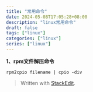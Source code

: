 ```yaml
---
title: "常用命令"
date: 2024-05-08T17:05:28+08:00
description: "linux常用命令"
draft: false
tags: ["linux"]
categories: ["linux"]
series: ["linux"]
---
```

**1、rpm文件解压命令**
```shell
rpm2cpio filename | cpio -div
```

> Written with [StackEdit](https://stackedit.io/).
<!--stackedit_data:
eyJoaXN0b3J5IjpbLTE3MzMzNjI1MTgsNzMwOTk4MTE2XX0=
-->
